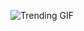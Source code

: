 ![Trending GIF](https://media4.giphy.com/media/v1.Y2lkPThiYjIxNzcyZDR0cHRzZDlidDNsZDQ3czBmcnd1OTBjYmcxa2NsOGgxODdoMG4xdyZlcD12MV9naWZzX3NlYXJjaCZjdD1n/bGgsc5mWoryfgKBx1u/giphy.gif)
